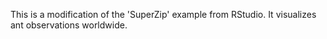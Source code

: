 ﻿This is a modification of the 'SuperZip' example from RStudio. It visualizes ant observations worldwide.
